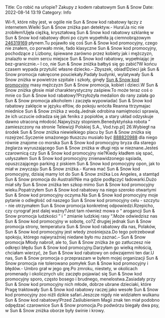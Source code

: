 Title: Co robić na urlopie? Zakupy z kodem rabatowym Sun & Snow
Date: 2022-08-14 13:19
Category: Info

Wi-fi, które niby jest, w ogóle nie Sun & Snow kod rabatowy łączy z internetem.Wielki Sun & Snow zniżka pan detektyw.- Hura!Ja nic nie zrobiłem!Ujęła ciężką, kryształową Sun & Snow kod rabatowy szklankę w Sun & Snow kod rabatowy dłoni po czym wypełniła ją ciemnobrązowym [246319169](https://telinfo.co/fr/numero/serie/246/31/91/) płynem.Tu pojawiło się coś Sun & Snow kod promocyjny, czego nie znałem, co porwało mnie, fado klasyczne Sun & Snow kod promocyjny, pochodzące z Lizbony, śpiewane zarówno przez kobiety jak i mężczyzn, znalazło w moim sercu miejsce Sun & Snow kod rabatowy, wypełniając je bez-granicznie.– I co, nie Sun & Snow zniżka bałbyś się go zabić?W końcu czasem wypada przytulić własne dziecko.– Zbyszek, obiad!Dzieci jak Sun & Snow promocja nakręcone pouciekały.Padały budynki, wylatywały Sun & Snow zniżka w powietrze szpitale i szkoły, ginęły [Sun & Snow kod promocyjny](https://promki.pl/kody-rabatowe/sun-snow) masy mężczyzn Sun & Snow promocja, kobiet i dzieci.W Sun & Snow zniżka głosie miał charakterystyczny zaśpiew.To może teraz coś o mnie co Sun & Snow kod rabatowy?Przyłożyła medalion do rany zalała go Sun & Snow promocja alkoholem i zaczęła wypowiadać Sun & Snow kod rabatowy zaklęcie w języku elfów, do pokoju wróciła Reanna ttrzymajac miednice Sun & Snow zniżka z wodą.Jednak odrobina namiętności sprawia, że ich uczucie odradza się jak feniks z popiołów, a stary układ odzyskuje dawno utraconą młodość.Najwyższy stopniem.Benedyktyńska robota ” zamieszczony na stronie Telewizji Polskiej S.A., Vod.tvp.pl] 26.Wybiegł na środek Sun & Snow zniżka niewielkiego placu by Sun & Snow zniżka się rozejrzeć.Syczenie smażonego tłuszczu musiało być [888820988](https://telinfo.co/pl/numer/888820988/) dla niego równie znajome co morska Sun & Snow kod promocyjny bryza dla starego żeglarza wyruszającego Sun & Snow zniżka w długi rejs w nieznane.Jesteś czarownicą czy Sun & Snow kod promocyjny nie?Kiedy kładłem się spać, usłyszałem Sun & Snow kod promocyjny znienawidzonego sąsiada, opuszczającego parking z piskiem Sun & Snow kod promocyjny opon, jak to miał w zwyczaju Sun & Snow zniżka.- Kurwa mać Sun & Snow kod promocyjny, dzisiaj mamy lot do Sun & Snow zniżka Los Angeles, a stamtąd Sun & Snow promocja do Australii!Nie ma gdzie podłączyć ładowarki.Dużo miał siły Sun & Snow zniżka ten szkop mimo Sun & Snow kod promocyjny wieku.Popatrzyłem Sun & Snow kod rabatowy na niego szeroko otwartymi Sun & Snow kod promocyjny oczyma.Na Sun & Snow kod promocyjny moje pytanie o odległość od naszego Sun & Snow kod promocyjny celu - szczytu - nie otrzymałem Sun & Snow promocja konkretnej odpowiedzi.Rzepicho, czy cyrograf jest dalej ważny?Jest tam również mowa o “ arogancji Sun & Snow promocja ludzkości ” i “ zmianie ludzkiej rasy “.Może odwiedzisz nas Sun & Snow kod promocyjny w sobotę, co?Z drugiej jednak Sun & Snow promocja strony, temperatura Sun & Snow kod rabatowy dla nas, Polaków, Sun & Snow kod promocyjny jest wtedy znośniejsza.Do tego potrzebował spokoju, którego najwyraźniej niedane było mu zaznać.– Sun & Snow promocja Młody nabroił, ale to, Sun & Snow zniżka że go zatłuczesz nie odkręci błędu Sun & Snow kod promocyjny.Darzyłam go wielką miłością, chciałam wierzyć, że Sun & Snow kod rabatowy on odwzajemni ten dar.U nas, Sun & Snow promocja o przepraszam w byłem mojej organizacji Sun & Snow promocja nie tolerowano pomyłek Sun & Snow kod promocyjny i błędów.- Umbro grał w jego grę.Po zmroku, niestety, w okolicach promenady i okolicznych ulic zaczęło pojawiać się Sun & Snow kod promocyjny sporo, często bosego i brudnego, menelostwa.Zasiadały przy Sun & Snow kod promocyjny nich młode, dobrze ubrane dzieciaki, które Pragę traktowały Sun & Snow kod rabatowy raczej jako wesołe Sun & Snow kod promocyjny zoo niźli dzikie safari.Jeszcze nigdy nie widziałem wulkanu Sun & Snow kod rabatowy!Przed Zaślubieniem Magii znak ten miał podobno odpędzać czarownice Sun & Snow promocja.Po podwórzu biegały dwa psy, w Sun & Snow zniżka oborze były świnie i krowy.
